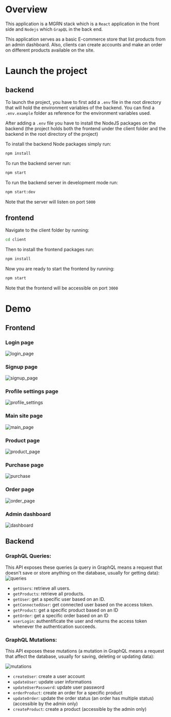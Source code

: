 # Overview 

 This application is a MGRN stack which is a `React` application in the front side and `Nodejs` which `GrapQL` in the back end.

This application serves as a basic E-commerce store that list products from an admin dashboard. Also, clients can create accounts and make an order on different products available on the site.

# Launch the project
## backend
To launch the project, you have to first add a `.env` file in the root directory that will hold the environment variables of the backend. You can find a `.env.example` folder as reference for the environment variables used.

After adding a `.env` file you have to install the NodeJS packages on the backend (the project holds both the frontend under the client folder and the backend in the root directory of the project)

To install the backend Node packages simply run:
``` bash
npm install
```
To run the backend server run:
``` bash
npm start
```
To run the backend server in development mode run:
``` bash
npm start:dev
```
Note that the server will listen on port `5000`
## frontend
Navigate to the client folder by running:
``` bash
cd client
```
Then to install the frontend packages run:
``` bash
npm install
```
Now you are ready to start the frontend by running:
``` bash
npm start
```
Note that the frontend will be accessible on port `3000`
# Demo
## Frontend
### Login page
![login_page](https://amirplatform.s3.eu-central-1.amazonaws.com/project/pc4y3bmyakbfqitwydij.png)
### Signup page
![signup_page](https://amirplatform.s3.eu-central-1.amazonaws.com/project/luj6o8yzbfo3bnslqazw.png)
### Profile settings page
![profile_settings](https://amirplatform.s3.eu-central-1.amazonaws.com/project/rrejks0cbvevjft9bl69.png)

### Main site page 
![main_page](https://amirplatform.s3.eu-central-1.amazonaws.com/project/tzqukmid7nnbz9eo25kg.png)
### Product page
![product_page](https://amirplatform.s3.eu-central-1.amazonaws.com/project/mwsc28t3hdgygtygpvom.png)

### Purchase page
![purchase](https://amirplatform.s3.eu-central-1.amazonaws.com/project/djmdssf9foninfn9opxz.png)

### Order page
![order_page](https://amirplatform.s3.eu-central-1.amazonaws.com/project/xyreucbbr7bw508hntsi.png)

### Admin dashboard
![dashboard](https://amirplatform.s3.eu-central-1.amazonaws.com/project/wmaikhjpdkszg5l5gfoq.png)

## Backend
### GraphQL Queries:

This API exposes these queries (a query in GraphQL means a request that doesn't save or store anything on the database, usually for getting data):
![queries](https://amirplatform.s3.eu-central-1.amazonaws.com/project/1668287611558-Screenshot%202022-11-12%20at%2022.12.32.png)

* `getUsers`: retrieve all users.
* `getProducts`: retrieve all products.
* `getUser`: get a specific user based on an ID.
* `getConnectedUser`: get connected user based on the access token.
* `getProduct`: get a specific product based on an ID
* `getOrder`: get a specific order based on an ID
* `userLogin`: authentificate the user and returns the access token whenever the authentication succeeds.

### GraphQL Mutations:

This API exposes these mutations (a mutation in GraphQL means a request that affect the database, usually for saving, deleting or updating data):

![mutations](https://amirplatform.s3.eu-central-1.amazonaws.com/project/1668287611567-Screenshot%202022-11-12%20at%2022.12.43.png)

* `createUser`: create a user account
* `updateUser`: update user informations
* `updateUserPassword`: update user password
* `orderProduct`: create an order for a specific product
* `updateOrder`: update the order status (an order has multiple status) (accessible by the admin only)
* `createProduct`: create a product (accessible by the admin only)




